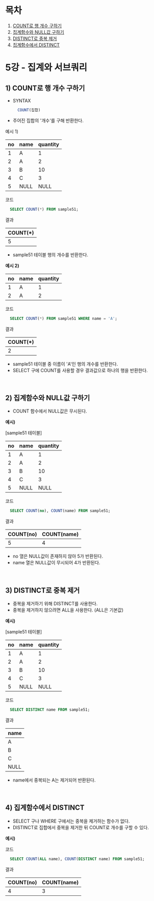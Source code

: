 # 목차

1. [COUNT로 행 개수 구하기](#1-count로-행-개수-구하기) <br/>
2. [집계함수와 NULL값 구하기](#2-집계함수와-null값-구하기) <br/>
3. [DISTINCT로 중복 제거](#3-distinct로-중복-제거)
4. [집계함수에서 DISTINCT](#4-집계함수에서-distinct)

# 5강 - 집계와 서브쿼리

## 1) COUNT로 행 개수 구하기
- SYNTAX
  ```SQL
    COUNT(집합)
  ```

- 주어진 집합의 '개수'를 구해 반환한다.

예시 1)

| no  | name | quantity |
|-----|------|----------|
| 1   | A    | 1        |
| 2   | A    | 2        |
| 3   | B    | 10       |
| 4   | C    | 3        |
| 5   | NULL | NULL     |

코드
```SQL
  SELECT COUNT(*) FROM sample51;
```

결과
  
| COUNT(*)  |
|-----------|
| 5         |

- sample51 테이블 행의 개수를 반환한다.

**예시 2)**

| no  | name | quantity |
|-----|------|----------|
| 1   | A    | 1        |
| 2   | A    | 2        |

코드
```SQL
  SELECT COUNT(*) FROM sample51 WHERE name = 'A';
```

결과

| COUNT(*) |
|----------|
| 2        |

- sample51 테이블 중 이름이 'A'인 행의 개수를 반환한다.
- SELECT 구에 COUNT를 사용할 경우 결과값으로 하나의 행을 반환한다.

<br/>

## 2) 집계함수와 NULL값 구하기

- COUNT 함수에서 NULL값은 무시된다.

**예시)**

[sample51 테이블]

| no  | name | quantity |
|-----|------|----------|
| 1   | A    | 1        |
| 2   | A    | 2        |
| 3   | B    | 10       |
| 4   | C    | 3        |
| 5   | NULL | NULL     |

코드
```SQL
  SELECT COUNT(no), COUNT(name) FROM sample51;
```

결과

| COUNT(no) | COUNT(name) |
|-----------|-------------|
| 5         | 4           |

- no 열은 NULL값이 존재하지 않아 5가 반환된다.
- name 열은 NULL값이 무시되어 4가 반환된다.

<br/>


## 3) DISTINCT로 중복 제거

- 중복을 제거하기 위해 DISTINCT를 사용한다.
- 중복을 제거하지 않으려면 ALL을 사용한다. (ALL은 기본값)

**예시)**

[sample51 테이블]

| no  | name | quantity |
|-----|------|----------|
| 1   | A    | 1        |
| 2   | A    | 2        |
| 3   | B    | 10       |
| 4   | C    | 3        |
| 5   | NULL | NULL     |

코드
```SQL
  SELECT DISTINCT name FROM sample51;
```

결과

| name |
|------|
| A    |
| B    |
| C    |
| NULL |

- name에서 중복되는 A는 제거되어 반환된다.

<br/>

## 4) 집계함수에서 DISTINCT

- SELECT 구나 WHERE 구에서는 중복을 제거하는 함수가 없다.
- DISTINCT로 집합에서 중복을 제거한 뒤 COUNT로 개수를 구할 수 있다.

**예시)**

코드
```SQL
  SELECT COUNT(ALL name), COUNT(DISTINCT name) FROM sample51;
```

결과

| COUNT(no) | COUNT(name) |
|-----------|-------------|
| 4         | 3           |


<br/>


